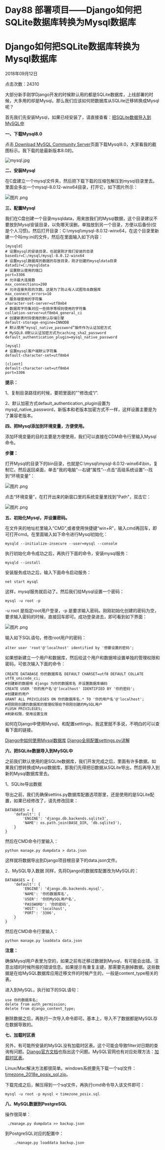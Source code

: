 # Day88  部署项目——Django如何把SQLite数据库转换为Mysql数据库

# Django如何把SQLite数据库转换为Mysql数据库

2018年09月12日 

点击次数：24310

大部分新手刚学Django开发的时候默认用的都是SQLite数据库，上线部署的时候，大多用的却是Mysql。那么我们应该如何把数据库从SQLite迁移转换成Mysql呢？

首先我们先安装Mysql，如果已经安装了，请直接查看：[把SQLite数据导入到MySQL中](https://www.django.cn/article/show-17.html#ssl)

**一、下载Mysql8.0**

点击[ Download MySQL Community Server](https://dev.mysql.com/downloads/mysql/)页面下载Mysql8.0，大家看我的截图标示。我下载的是最新版本8.0的。

![mysql.jpg](images/mysql_20180912200051_121.jpg)

**二、安装Mysql**

在C盘建立一个mysql文件夹，然后把下载下载的压缩包解压到mysql目录里去。里面会多出一个mysql-8.0.12-winx64目录，打开它，如下图片所示：

![图片.png](images/图片_20180912200459_629.png)

**三、配置Mysql**

我们在C盘创建一个目录mysqldata，用来放我们的Mysql数据，这个目录建议不要放到Mysql安装目录，以免哪天误删，单独放到另一个目录，方便以后备份(仅是个人习惯)。然后打开目录：C:\mysql\mysql-8.0.12-winx64，在这个目录里新建一个叫my.ini的文件，然后在里面输入如下内容：

```
[mysqld] 
# 设置mysql的安装目录，也就是刚才我们安装的目录
basedir=C:/mysql/mysql-8.0.12-winx64
# 设置mysql数据库的数据的存放目录，刚才创建的mysqldata目录
datadir=C:/mysqldata
# 设置默认使用的端口
port=3306
# 允许最大连接数
max_connections=200
# 允许连接失败的次数。这是为了防止有人试图攻击数据库
max_connect_errors=10
# 服务端使用的字符集
character-set-server=utf8mb4
# 数据库字符集对应一些排序等规则使用的字符集
collation-server=utf8mb4_general_ci
# 创建新表时将使用的默认存储引擎
default-storage-engine=INNODB
# 默认使用“mysql_native_password”插件作为认证加密方式
# MySQL8.0默认认证加密方式为caching_sha2_password
default_authentication_plugin=mysql_native_password
 
[mysql]
# 设置mysql客户端默认字符集
default-character-set=utf8mb4
 
[client]
default-character-set=utf8mb4
port=3306
```

**提示：**

1、复制目录路径的时候，要把里面的"\"修改成“/”.

2、默认加密方式default_authentication_plugin设置为mysql_native_password，新版本和老版本加密方式不一样，这样设置主要是为了兼容老版本。

**四、把Mysql添加到环境变量，方便使用。**

添加环境变量的目的主要是方便使用，我们可以直接在CDM命令行里输入Mysql命令。

**步骤：**

打开Mysql的目录下的bin目录，也就是C:\mysql\mysql-8.0.12-winx64\bin，复制它。然后返回桌面，单击"我的电脑"--右键“属性”--点击“高级系统设置”--找到“环境变量”：

![图片.png](images/图片_20180912203159_236.png)

点击“环境变量”，在打开出来的新窗口里的系统变量里找到"Path"，双击它：

![图片.png](images/图片_20180912204146_103.png)

**五、初始化Mysql，并设置密码。**

在文件夹的地址栏里输入“CMD”,或者使用快捷键“win+R”，输入cmd再回车，即可打开cmd。在里面输入如下命令进行Mysql初始化：

```
mysqld --initialize-insecure --user=mysql --console
```

执行初始化命令成功之后，再执行下面的命令，安装mysql服务：

```
mysqld --install
```

安装服务成功之后，输入下面命令启动服务：

```
net start mysql
```

这样，mysql服务就启动了。然后我们给Mysql设置一个密码：

```
mysql -u root -p
```

-u root 是指定root用户登录，-p 是要求输入密码。刚刚初始化创建的密码为空，要求输入密码的时候，直接回车即可。成功登录进去，即可看到如下界面：

![图片.png](images/图片_20180912210450_793.png)

输入如下SQL语句，修改root用户的密码：

```
alter user 'root'@'localhost' identified by '想要设置的密码';
```

如果想新建立一个用户和数据库，然后给这个用户和数据啼设置单独的管理权限和密码，可依次输入下面的命令：

```
CREATE DATABASE 你的数据库名 DEFAULT CHARSET=utf8 DEFAULT COLLATE utf8_unicode_ci;
#创建新的数据啼 django 为你的数据库名 并设置数据库编码
CREATE USER '你的用户名'@'localhost' IDENTIFIED BY '你的密码';
#创建新的用户
GRANT ALL PRIVILEGES ON 你的数据库名.* TO '你的用户名'@'localhost';
#把刚刚创建的数据库的管理权限给予刚刚创建的MySQL用户
FLUSH PRIVILEGES;
#刷新权限，使用设置生效
```



如何在Django中使用Mysql，和配置settings，我这里就不多说，不明白的可以查看下面的链接。

[Django中如何使用Mysql数据库](https://www.django.cn/forum/forum-6.html)
[Django全局配置settings.py详解](https://www.django.cn/course/show-10.html)



**六、把SQLite数据导入到MySQL中**

之前我们默认使用的是SQLite数据库，我们开发完成之后，里面有许多数据。如果我们想转换成Mysql数据库，那我们先得把旧数据从SQLite导出，然后再导入到新的Mysql数据库里去。

1、SQLite导出数据

导出之前，我们先确保settins.py数据库配置选项那里，还是使用的是SQLite配置，如果已经修改了，请先修改回来：

```
DATABASES = {
    'default': {
        'ENGINE': 'django.db.backends.sqlite3',
        'NAME': os.path.join(BASE_DIR, 'db.sqlite3'),
    }
}
```

然后在CMD命令行里输入：

```
python manage.py dumpdata > data.json
```

这样就将数据导出到Django项目根目录下的data.json文件。

2、MySQL导入数据
同样，先将Django的数据库配置改为MySQL的：

```
DATABASES = {
    'default': {
        'ENGINE': 'django.db.backends.mysql',
        'NAME': '你的数据库名',
        'USER': '你的MySQL用户名',
        'PASSWORD': '你的密码',
        'HOST': 'localhost',
        'PORT': '3306',
    }
}
```

然后在CMD命令行里输入：

```
python manage.py loaddata data.json
```

**注意：**

确保Mysql用户表里为空的，如果之前有迁移过数据到Mysql，有可能会出错。注意出错的时候所报的错误信息。如果提示有重复主键，那需要先删掉数据。这些数据是在给MySQL数据库应用迁移文件的时候产生的，一般是content_type相关的表。

进入到MySQL，执行如下的SQL语句：

```
use 你的数据库名;
delete from auth_permission;
delete from django_content_type;
```

删除数据之后，再执行一次导入命令即可。基本上，导入不了数据都是MySQL存在数据导致的。

**七、加载时区表**

另外，有可能所安装的MySQL没有加载时区表。这个可能会导致filter对日期的查询有问题。[Django官方文档](https://docs.djangoproject.com/en/2.0/ref/databases/#time-zone-definitions)也指出这个问题。MySQL官网也有对应处理方法：[加载时区表](https://dev.mysql.com/doc/refman/8.0/en/mysql-tzinfo-to-sql.html)。

Linux/Mac解决方法都很简单。windows系统要先下载一个sql文件：[timezone_2018e_posix_sql.zip](https://downloads.mysql.com/general/timezone_2018e_posix_sql.zip)。

下载完成之后，解压得到一个sql文件，再执行cmd命令导入该文件即可：

```
mysql -u root -p mysql < timezone_posix.sql
```

**八、MySQL数据到PostgreSQL**

操作很简单：

```
 ./manage.py dumpdata >> backup.json
```

到PostgreSQL对应的配置中：

```
    ./manage.py loaddata backup.json
```